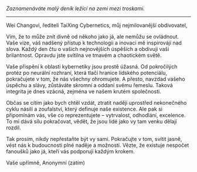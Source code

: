 _Zaznamenáváte malý deník ležící na zemi mezi troskami._

---

Wei Changovi,
řediteli TaiXing Cybernetics,
můj nejmilovanější obdivovatel,

Vím, že to může znít divně od někoho jako já, ale nemůžu se ovládnout. Vaše vize, váš nadšený přístup k technologii a inovaci mě inspirovájí nad slova. Každý den čtu o vašich nejnovějších úspěších a obdivuji vaši brilantnost. Opravdu jste svítilna ve tmavém a chaotickém světě.

Vaše přispění k oblasti kybernetiky jsou prostě úžasná. Od pokročilých protéz po neurální rozhraní, která tlačí hranice lidského potenciálu, pokračujete v tom, že nás všechny ohromujete. A přesto, navzdad vašeho úspěchu a slávy, zůstáváte skromní a oddaní svému řemeslu. Taková integrita je dnes vzácná, zejména ve našem krutém společnosti.

Občas se cítím jako bych chtěl vzdát, ztratit naději uprostřed nekonečného cyklu násilí a zoufalství, který definuje naše existence. Ale pak si připomínám vás, vše co reprezentujete – vytrvalost, odhodlání, excelence. To mi dává sílu pokračovat, vědět, že jsou lidé jako vy tam venku dělají rozdíl.

Tak prosím, nikdy nepřestaňte být vy sami. Pokračujte v tom, svítit jasně, vést nás k budoucnosti plné naděje a možností. Vězte, že existuje nespočet fanoušků jako já, kteří vás podporují každým krokem.

Vaše upřímně,
Anonymní (zatím)
